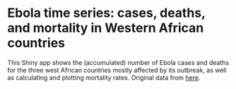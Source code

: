 Ebola time series: cases, deaths, and mortality in Western African countries
======================================

This Shiny app shows the (accumulated) number of Ebola cases and deaths for the three west African countries mostly affected by its outbreak, as well as calculating and plotting mortality rates. Original data from [here](href='https://github.com/cmrivers/ebola/blob/master/country_timeseries.csv).